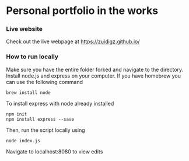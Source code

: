 # Personal portfolio in the works
### Live website
Check out the live webpage at https://zuidigz.github.io/
### How to run locally
Make sure you have the entire folder forked and navigate to the directory.
Install node.js and express on your computer. If you have homebrew you can use the following command
```
brew install node
```
To install express with node already installed
```
npm init
npm install express --save
```
Then, run the script locally using
```
node index.js
```
Navigate to localhost:8080 to view edits
